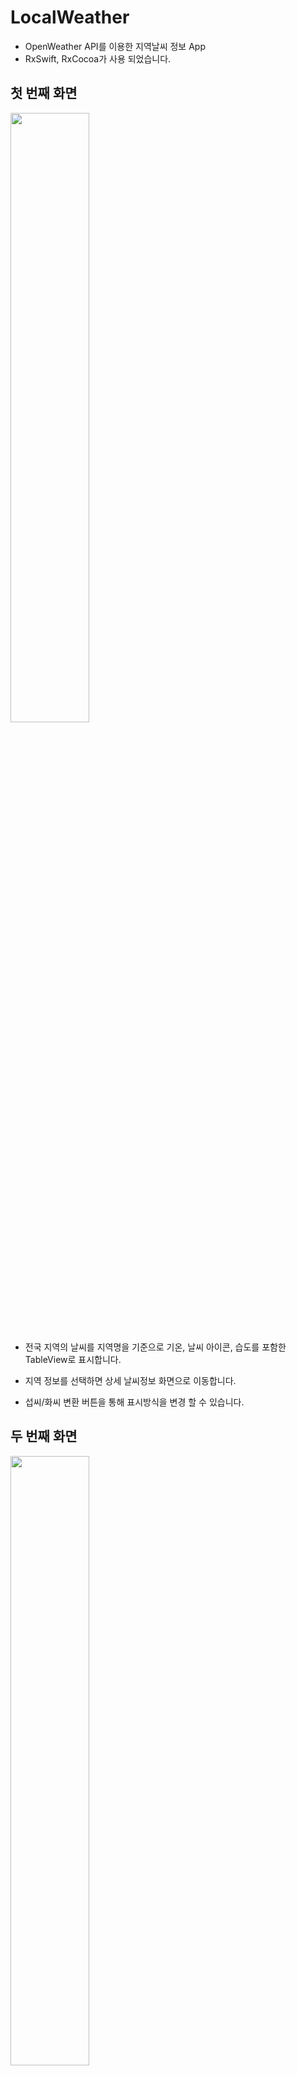 # LocalWeather

- OpenWeather API를 이용한 지역날씨 정보 App
- RxSwift, RxCocoa가 사용 되었습니다.


## 첫 번째 화면

<img src="https://user-images.githubusercontent.com/30033658/152104806-171be8fa-0360-4bca-a8cc-1aeda6dc5ea6.png" width="50%">

- 전국 지역의 날씨를 지역명을 기준으로 기온, 날씨 아이콘, 습도를 포함한 TableView로 표시합니다.

- 지역 정보를 선택하면 상세 날씨정보 화면으로 이동합니다.

- 섭씨/화씨 변환 버튼을 통해 표시방식을 변경 할 수 있습니다.

## 두 번째 화면

<img src="https://user-images.githubusercontent.com/30033658/152105010-bc4af71f-28ce-4049-9654-91108150e648.png" width="50%">

- 선택 된 지역의 날씨 상세정보를 표시합니다 

- API Data에서 가져온 현재기온, 체감기온, 날씨 설명, 최고/최저 기온, 현재습도, 기압, 풍속을 표시합니다.

- 미래날씨 버튼을 선택하여 해당 지역의 날씨 예보 화면으로 이동합니다.

## 세 번째 화면
<img src="https://user-images.githubusercontent.com/30033658/152105090-33430a55-aaf0-4193-9291-fe438a6ac52f.png" width="50%">
<img src="https://user-images.githubusercontent.com/30033658/152105140-61bb104a-cadb-43ca-abbb-ccc51f6b63bd.png" width="50%">

- 미래날씨 화면에서는 Forecase API Data를 이용하여 3시간 간격으로 5일간의 최저/최고 기온과 습도를 꺾은서 그래프로 표시합니다.

- 핀치줌 동작으로 그래프를 확대/축소 할 수 있습니다.

- 화면의 방향에 따라 그래프를 넓게 확인 할 수 있습니다.
